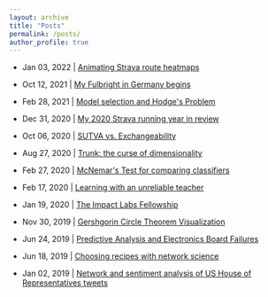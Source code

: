 ```yaml
---
layout: archive
title: "Posts"
permalink: /posts/
author_profile: true
---
```


- Jan 03, 2022 | [Animating Strava route heatmaps](https://rflperry.github.io/posts/strava_heatmaps/)

- Oct 12, 2021 | [My Fulbright in Germany begins](https://rflperry.github.io/posts/fulbright_beginning/)

- Feb 28, 2021 | [Model selection and Hodge's Problem](https://rflperry.github.io/posts/model_selection_hodges/)

- Dec 31, 2020 | [My 2020 Strava running year in review](https://rflperry.github.io/posts/2020_strava_year_in_review/)
<!--| 2020 was a good year for my running training and the first year I started using Strava. It was fun to look a bit deeper into the data they collect.-->

- Oct 06, 2020 | [SUTVA vs. Exchangeability](https://rflperry.github.io/posts/sutva_vs_exchangeability/)
<!--| An explanation of two concepts in causal inference and statistics and how they differ, per a question in a recent lab meeting.-->

- Aug 27, 2020 | [Trunk: the curse of dimensionality](https://nbviewer.jupyter.org/github/rflperry/math_tutorials/blob/master/tutorials/StatPatternRecognition/Trunk.ipynb)

- Feb 27, 2020 | [McNemar's Test for comparing classifiers](https://htmlpreview.github.io/?https://github.com/rflperry/math_tutorials/blob/master/webdocs/StatPatternRecognition/McNemars_Test.html)

- Feb 17, 2020 | [Learning with an unreliable teacher](https://htmlpreview.github.io/?https://github.com/rflperry/math_tutorials/blob/master/webdocs/StatPatternRecognition/Unreliable_Teacher.html)

- Jan 19, 2020 | [The Impact Labs Fellowship](https://rflperry.github.io/posts/impact_fellowship/)
<!--| I was selected as a 2020 Impact Labs Fellow and spend two weeks in NYC participating in this computer science and social entrepreneurship bootcamp!-->

- Nov 30, 2019 | [Gershgorin Circle Theorem Visualization](https://rflperry.github.io/posts/gershgorin/)
<!--| A visualization of a theorem covered in my Matrix Analysis class that bounds the spectrum of a square matrix.-->

- Jun 24, 2019 | [Predictive Analysis and Electronics Board Failures](https://rflperry.github.io/posts/predictive-analysis/)
<!--| An application of Bayesian inference inspired by a friend's question and how to better incorporate uncertainty into your estimates.-->

- Jun 18, 2019 | [Choosing recipes with network science](https://nbviewer.jupyter.org/github/rflperry/recipes/blob/master/analysis.ipynb)
<!--| A friend's dilemma led me to an interesting application of my network science toolbox. It turns out, recipes are easily represented as a network. Take a look for an in depth analysis.-->

- Jan 02, 2019 | [Network and sentiment analysis of US House of Representatives tweets](https://rflperry.github.io/socialgraphs2018/)
<!--| Ever wondered how partisan the US house of Representatives really is? It turns out that twitter provides some pretty interesting data and Python can help us understand said data. This work was inspired by material from a class I took at the Technical University of Denmark (DTU). Not only can we visualize the retweets of the individuals in the 2018 House as a network, we can examine their tweets too to analyze the sentiment within. -->
